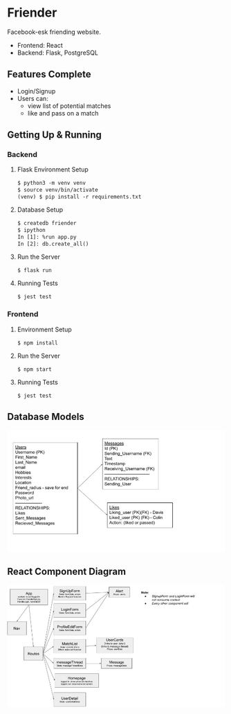 # Friender
Facebook-esk friending website.
- Frontend: React
- Backend: Flask, PostgreSQL

## Features Complete
- Login/Signup
- Users can: 
    - view list of potential matches
    - like and pass on a match

## Getting Up & Running
### Backend
1. Flask Environment Setup
    ```console
    $ python3 -m venv venv
    $ source venv/bin/activate
    (venv) $ pip install -r requirements.txt
    ```
2. Database Setup
    ```console
    $ createdb friender
    $ ipython
    In [1]: %run app.py
    In [2]: db.create_all()
    ```
3. Run the Server
    ```console
    $ flask run
    ```
4. Running Tests
     ```console
    $ jest test
    ```

### Frontend
1. Environment Setup
    ```console
    $ npm install
    ``` 
2. Run the Server
    ```console
    $ npm start
    ```
3. Running Tests
     ```console
    $ jest test
    ```

## Database Models
![db_models_diagram](./DB_model.jpg)

## React Component Diagram
![react_component_diagram](./Component_Design.jpg)
